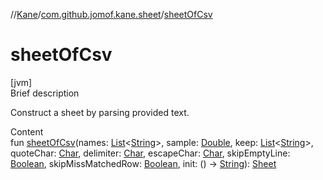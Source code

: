 //[Kane](../index.md)/[com.github.jomof.kane.sheet](index.md)/[sheetOfCsv](sheet-of-csv.md)



# sheetOfCsv  
[jvm]  
Brief description  


Construct a sheet by parsing provided text.

  
Content  
fun [sheetOfCsv](sheet-of-csv.md)(names: [List](https://kotlinlang.org/api/latest/jvm/stdlib/kotlin.collections/-list/index.html)<[String](https://kotlinlang.org/api/latest/jvm/stdlib/kotlin/-string/index.html)>, sample: [Double](https://kotlinlang.org/api/latest/jvm/stdlib/kotlin/-double/index.html), keep: [List](https://kotlinlang.org/api/latest/jvm/stdlib/kotlin.collections/-list/index.html)<[String](https://kotlinlang.org/api/latest/jvm/stdlib/kotlin/-string/index.html)>, quoteChar: [Char](https://kotlinlang.org/api/latest/jvm/stdlib/kotlin/-char/index.html), delimiter: [Char](https://kotlinlang.org/api/latest/jvm/stdlib/kotlin/-char/index.html), escapeChar: [Char](https://kotlinlang.org/api/latest/jvm/stdlib/kotlin/-char/index.html), skipEmptyLine: [Boolean](https://kotlinlang.org/api/latest/jvm/stdlib/kotlin/-boolean/index.html), skipMissMatchedRow: [Boolean](https://kotlinlang.org/api/latest/jvm/stdlib/kotlin/-boolean/index.html), init: () -> [String](https://kotlinlang.org/api/latest/jvm/stdlib/kotlin/-string/index.html)): [Sheet](-sheet/index.md)  



